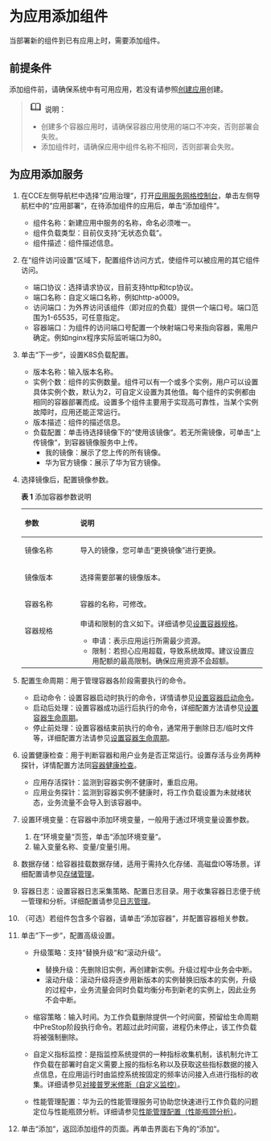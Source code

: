 # 为应用添加组件<a name="cce_01_0038"></a>

当部署新的组件到已有应用上时，需要添加组件。

## 前提条件<a name="section19807725165016"></a>

添加组件前，请确保系统中有可用应用，若没有请参照[创建应用](创建应用.md)创建。

>![](public_sys-resources/icon-note.gif) **说明：**   
>-   创建多个容器应用时，请确保容器应用使用的端口不冲突，否则部署会失败。  
>-   添加组件时，请确保应用中组件名称不相同，否则部署会失败。  

## 为应用添加服务<a name="section17863756144911"></a>

1.  在CCE左侧导航栏中选择“应用治理“，打开[应用服务网格控制台](https://console.huaweicloud.com/istio/)，单击左侧导航栏中的“应用部署“，在待添加组件的应用后，单击“添加组件“。
    -   组件名称：新建应用中服务的名称，命名必须唯一。
    -   组件负载类型：目前仅支持“无状态负载“。
    -   组件描述：组件描述信息。

2.  在“组件访问设置“区域下，配置组件访问方式，使组件可以被应用的其它组件访问。
    -   端口协议：选择请求协议，目前支持http和tcp协议。
    -   端口名称：自定义端口名称，例如http-a0009。
    -   访问端口：为外界访问该组件（即对应的负载）提供一个端口号。端口范围为1-65535，可任意指定。
    -   容器端口：为组件的访问端口号配置一个映射端口号来指向容器，需用户确定。例如nginx程序实际监听端口为80。

3.  单击“下一步“，设置K8S负载配置。
    -   版本名称：输入版本名称。
    -   实例个数：组件的实例数量。组件可以有一个或多个实例，用户可以设置具体实例个数，默认为2，可自定义设置为其他值。每个组件的实例都由相同的容器部署而成。设置多个组件主要用于实现高可靠性，当某个实例故障时，应用还能正常运行。
    -   版本描述：组件的描述信息。
    -   负载配置：单击待选择镜像下的“使用该镜像“。若无所需镜像，可单击“上传镜像“，到容器镜像服务中上传。
        -   我的镜像：展示了您上传的所有镜像。
        -   华为官方镜像：展示了华为官方镜像。


4.  选择镜像后，配置镜像参数。

    **表 1**  添加容器参数说明

    <a name="cce_01_0037_table10949134618544"></a>
    <table><thead align="left"><tr id="cce_01_0037_row18948164613548"><th class="cellrowborder" valign="top" width="23%" id="mcps1.2.3.1.1"><p id="cce_01_0037_p15948134610543"><a name="cce_01_0037_p15948134610543"></a><a name="cce_01_0037_p15948134610543"></a>参数</p>
    </th>
    <th class="cellrowborder" valign="top" width="77%" id="mcps1.2.3.1.2"><p id="cce_01_0037_p69481046125415"><a name="cce_01_0037_p69481046125415"></a><a name="cce_01_0037_p69481046125415"></a>说明</p>
    </th>
    </tr>
    </thead>
    <tbody><tr id="cce_01_0037_row18948446125416"><td class="cellrowborder" valign="top" width="23%" headers="mcps1.2.3.1.1 "><p id="cce_01_0037_p3948174612540"><a name="cce_01_0037_p3948174612540"></a><a name="cce_01_0037_p3948174612540"></a>镜像名称</p>
    </td>
    <td class="cellrowborder" valign="top" width="77%" headers="mcps1.2.3.1.2 "><p id="cce_01_0037_p1394818463547"><a name="cce_01_0037_p1394818463547"></a><a name="cce_01_0037_p1394818463547"></a>导入的镜像，您可单击<span class="uicontrol" id="cce_01_0037_uicontrol89481846135416"><a name="cce_01_0037_uicontrol89481846135416"></a><a name="cce_01_0037_uicontrol89481846135416"></a>“更换镜像”</span>进行更换。</p>
    </td>
    </tr>
    <tr id="cce_01_0037_row094894620549"><td class="cellrowborder" valign="top" width="23%" headers="mcps1.2.3.1.1 "><p id="cce_01_0037_p1994854615549"><a name="cce_01_0037_p1994854615549"></a><a name="cce_01_0037_p1994854615549"></a>镜像版本</p>
    </td>
    <td class="cellrowborder" valign="top" width="77%" headers="mcps1.2.3.1.2 "><p id="cce_01_0037_p894854614544"><a name="cce_01_0037_p894854614544"></a><a name="cce_01_0037_p894854614544"></a>选择需要部署的镜像版本。</p>
    </td>
    </tr>
    <tr id="cce_01_0037_row15948114615416"><td class="cellrowborder" valign="top" width="23%" headers="mcps1.2.3.1.1 "><p id="cce_01_0037_p6948134614549"><a name="cce_01_0037_p6948134614549"></a><a name="cce_01_0037_p6948134614549"></a>容器名称</p>
    </td>
    <td class="cellrowborder" valign="top" width="77%" headers="mcps1.2.3.1.2 "><p id="cce_01_0037_p19948164635413"><a name="cce_01_0037_p19948164635413"></a><a name="cce_01_0037_p19948164635413"></a>容器的名称，可修改。</p>
    </td>
    </tr>
    <tr id="cce_01_0037_row1694964695412"><td class="cellrowborder" valign="top" width="23%" headers="mcps1.2.3.1.1 "><p id="cce_01_0037_p594854645416"><a name="cce_01_0037_p594854645416"></a><a name="cce_01_0037_p594854645416"></a>容器规格</p>
    </td>
    <td class="cellrowborder" valign="top" width="77%" headers="mcps1.2.3.1.2 "><div class="p" id="cce_01_0037_p294914466544"><a name="cce_01_0037_p294914466544"></a><a name="cce_01_0037_p294914466544"></a>申请和限制的含义如下。详细请参见<a href="设置容器规格.md">设置容器规格</a>。<a name="cce_01_0037_ul109494467548"></a><a name="cce_01_0037_ul109494467548"></a><ul id="cce_01_0037_ul109494467548"><li>申请：表示应用运行所需最少资源。</li><li>限制：若担心应用超载，导致系统故障。建议设置应用配额的最高限制。确保应用资源不会超额。</li></ul>
    </div>
    </td>
    </tr>
    </tbody>
    </table>

5.  配置生命周期：用于管理容器各阶段需要执行的命令。
    -   启动命令：设置容器启动时执行的命令，详情请参见[设置容器启动命令](设置容器启动命令.md)。
    -   启动后处理：设置容器成功运行后执行的命令，详细配置方法请参见[设置容器生命周期](设置容器生命周期.md)。
    -   停止前处理：设置容器结束前执行的命令，通常用于删除日志/临时文件等，详细配置方法请参见[设置容器生命周期](设置容器生命周期.md)。

6.  设置健康检查：用于判断容器和用户业务是否正常运行。设置存活与业务两种探针，详情配置方法同[容器健康检查](容器健康检查.md)。
    -   应用存活探针：监测到容器实例不健康时，重启应用。
    -   应用业务探针：监测到容器实例不健康时，将工作负载设置为未就绪状态，业务流量不会导入到该容器中。

7.  设置环境变量：在容器中添加环境变量，一般用于通过环境变量设置参数。
    1.  在“环境变量“页签，单击“添加环境变量“。
    2.  输入变量名称、变量/变量引用。

8.  数据存储：给容器挂载数据存储，适用于需持久化存储、高磁盘IO等场景。详细配置请参见[存储管理](存储管理.md)。
9.  容器日志：设置容器日志采集策略、配置日志目录。用于收集容器日志便于统一管理和分析。详细配置请参见[日志管理](日志管理.md)。
10. （可选）若组件包含多个容器，请单击“添加容器“，并配置容器相关参数。
11. 单击“下一步“，配置高级设置。
    -   升级策略：支持“替换升级“和“滚动升级“。
        -   替换升级：先删除旧实例，再创建新实例。升级过程中业务会中断。
        -   滚动升级：滚动升级将逐步用新版本的实例替换旧版本的实例，升级的过程中，业务流量会同时负载均衡分布到新老的实例上，因此业务不会中断。

    -   缩容策略：输入时间。为工作负载删除提供一个时间窗，预留给生命周期中PreStop阶段执行命令。若超过此时间窗，进程仍未停止，该工作负载将被强制删除。
    -   自定义指标监控：是指监控系统提供的一种指标收集机制，该机制允许工作负载在部署时自定义需要上报的指标名称以及获取这些指标数据的接入点信息，在应用运行时由监控系统按固定的频率访问接入点进行指标的收集。详细请参见[对接普罗米修斯（自定义监控）](对接普罗米修斯（自定义监控）.md)。
    -   性能管理配置：华为云的性能管理服务可协助您快速进行工作负载的问题定位与性能瓶颈分析。详细请参见[性能管理配置（性能瓶颈分析）](性能管理配置（性能瓶颈分析）.md)。

12. 单击“添加“，返回添加组件的页面。再单击界面右下角的“添加“。

